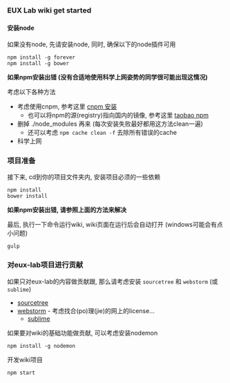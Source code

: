 ### EUX Lab wiki get started

#### 安装node
如果没有node, 先请安装node, 同时, 确保以下的node插件可用

```
npm install -g forever
npm install -g bower
```
**如果npm安装出错 (没有合适地使用科学上网姿势的同学很可能出现这情况)**

考虑以下各种方法

* 考虑使用cnpm, 参考这里 [cnpm 安装](http://cnpmjs.org/)   
    * 也可以将npm的源(registry)指向国内的镜像, 参考这里 [taobao npm](http://npm.taobao.org/)
* 删掉 ./node_modules 再来 (每次安装失败最好都用这方法clean一遍)
    * 还可以考虑 `npm cache clean -f` 去除所有错误的cache
* 科学上网 

### 项目准备
接下来, cd到你的项目文件夹内, 安装项目必须的一些依赖

```
npm install
bower install
```

**如果npm安装出错, 请参照上面的方法来解决**

最后, 执行一下命令运行wiki, wiki页面在运行后会自动打开 (windows可能会有点小问题) 

```
gulp 
```

### 对eux-lab项目进行贡献

如果只对eux-lab的内容做贡献跟, 那么请考虑安装 `sourcetree` 和 `webstorm` (或 `sublime`)

* [sourcetree](https://www.sourcetreeapp.com/)
* [webstorm](https://www.jetbrains.com/webstorm/) - 考虑找合(po)理(jie)的网上的license...
    * [sublime](http://www.sublimetext.com/)

如果要对wiki的基础功能做贡献, 可以考虑安装nodemon

```
npm install -g nodemon
```

开发wiki项目

```
npm start
```